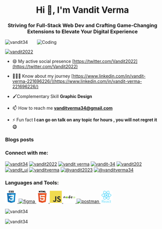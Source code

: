 
<h1 align="center">Hi 👋, I'm Vandit Verma</h1>
<h3 align="center">Striving for Full-Stack Web Dev and Crafting Game-Changing Extensions to Elevate Your Digital Experience</h3>

<img align="right" alt="Coding" width="400" src="https://camo.githubusercontent.com/c1dcb74cc1c1835b1d716f5051499a2814c683c806b15f04b0eba492863703e9/68747470733a2f2f63646e2e6472696262626c652e636f6d2f75736572732f3733303730332f73637265656e73686f74732f363538313234332f6176656e746f2e676966">

<p align="left"> <img src="https://komarev.com/ghpvc/?username=vandit34&label=Profile%20views&color=0e75b6&style=flat" alt="vandit34" /> </p>

<p align="left"> <a href="https://twitter.com/vandit2022" target="blank"><img src="https://img.shields.io/twitter/follow/vandit2022?logo=twitter&style=for-the-badge" alt="vandit2022" /></a> </p>

- 😄 My active social presence [https://twitter.com/Vandit2022](https://twitter.com/Vandit2022)

- 🏃🏻‍♂️ Know about my journey [https://www.linkedin.com/in/vandit-verma-221696226/](https://www.linkedin.com/in/vandit-verma-221696226/)

- 🖌️Complementary Skill **Graphic Design**

- 📫 How to reach me **vanditverma34@gmail.com**

- ⚡ Fun fact **I can go on talk on any topic for hours , you will not regret it 😉**

### Blogs posts
<!-- BLOG-POST-LIST:START -->
<!-- BLOG-POST-LIST:END -->

<h3 align="left">Connect with me:</h3>
<p align="left">
<a href="https://dev.to/vandit34" target="blank"><img align="center" src="https://raw.githubusercontent.com/rahuldkjain/github-profile-readme-generator/master/src/images/icons/Social/devto.svg" alt="vandit34" height="30" width="40" /></a>
<a href="https://twitter.com/vandit2022" target="blank"><img align="center" src="https://raw.githubusercontent.com/rahuldkjain/github-profile-readme-generator/master/src/images/icons/Social/twitter.svg" alt="vandit2022" height="30" width="40" /></a>
<a href="https://linkedin.com/in/vandit verma" target="blank"><img align="center" src="https://raw.githubusercontent.com/rahuldkjain/github-profile-readme-generator/master/src/images/icons/Social/linked-in-alt.svg" alt="vandit verma" height="30" width="40" /></a>
<a href="https://stackoverflow.com/users/vandit-34" target="blank"><img align="center" src="https://raw.githubusercontent.com/rahuldkjain/github-profile-readme-generator/master/src/images/icons/Social/stack-overflow.svg" alt="vandit-34" height="30" width="40" /></a>
<a href="https://instagram.com/vandit202" target="blank"><img align="center" src="https://raw.githubusercontent.com/rahuldkjain/github-profile-readme-generator/master/src/images/icons/Social/instagram.svg" alt="vandit202" height="30" width="40" /></a>
<a href="https://dribbble.com/vandit_ui" target="blank"><img align="center" src="https://raw.githubusercontent.com/rahuldkjain/github-profile-readme-generator/master/src/images/icons/Social/dribbble.svg" alt="vandit_ui" height="30" width="40" /></a>
<a href="https://www.behance.net/vanditverma" target="blank"><img align="center" src="https://raw.githubusercontent.com/rahuldkjain/github-profile-readme-generator/master/src/images/icons/Social/behance.svg" alt="vanditverma" height="30" width="40" /></a>
<a href="https://hashnode.com/@vandit2023" target="blank"><img align="center" src="https://raw.githubusercontent.com/rahuldkjain/github-profile-readme-generator/master/src/images/icons/Social/hashnode.svg" alt="@vandit2023" height="30" width="40" /></a>
<a href="https://medium.com/@vanditverma34" target="blank"><img align="center" src="https://raw.githubusercontent.com/rahuldkjain/github-profile-readme-generator/master/src/images/icons/Social/medium.svg" alt="@vanditverma34" height="30" width="40" /></a>
</p>

<h3 align="left">Languages and Tools:</h3>
<p align="left"> <a href="https://www.w3schools.com/css/" target="_blank" rel="noreferrer"> <img src="https://raw.githubusercontent.com/devicons/devicon/master/icons/css3/css3-original-wordmark.svg" alt="css3" width="40" height="40"/> </a> <a href="https://www.figma.com/" target="_blank" rel="noreferrer"> <img src="https://www.vectorlogo.zone/logos/figma/figma-icon.svg" alt="figma" width="40" height="40"/> </a> <a href="https://www.w3.org/html/" target="_blank" rel="noreferrer"> <img src="https://raw.githubusercontent.com/devicons/devicon/master/icons/html5/html5-original-wordmark.svg" alt="html5" width="40" height="40"/> </a> <a href="https://developer.mozilla.org/en-US/docs/Web/JavaScript" target="_blank" rel="noreferrer"> <img src="https://raw.githubusercontent.com/devicons/devicon/master/icons/javascript/javascript-original.svg" alt="javascript" width="40" height="40"/> </a> <a href="https://nodejs.org" target="_blank" rel="noreferrer"> <img src="https://raw.githubusercontent.com/devicons/devicon/master/icons/nodejs/nodejs-original-wordmark.svg" alt="nodejs" width="40" height="40"/> </a> <a href="https://postman.com" target="_blank" rel="noreferrer"> <img src="https://www.vectorlogo.zone/logos/getpostman/getpostman-icon.svg" alt="postman" width="40" height="40"/> </a> <a href="https://reactjs.org/" target="_blank" rel="noreferrer"> <img src="https://raw.githubusercontent.com/devicons/devicon/master/icons/react/react-original-wordmark.svg" alt="react" width="40" height="40"/> </a> </p>

<p><img align="center" src="https://github-readme-stats.vercel.app/api/top-langs?username=vandit34&show_icons=true&locale=en&layout=compact" alt="vandit34" /></p>

<p><img align="center" src="https://github-readme-streak-stats.herokuapp.com/?user=vandit34&" alt="vandit34" /></p>

